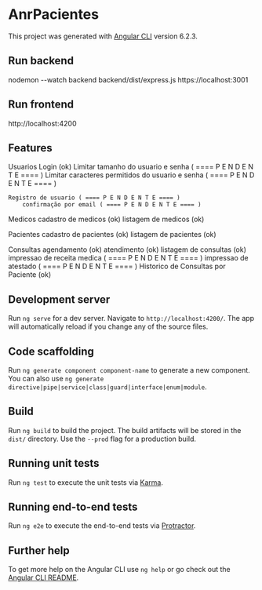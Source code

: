 # AnrPacientes

This project was generated with [Angular CLI](https://github.com/angular/angular-cli) version 6.2.3.


## Run backend

nodemon --watch backend backend/dist/express.js
https://localhost:3001


## Run frontend

http://localhost:4200



## Features

Usuarios
	Login (ok)
		Limitar tamanho do usuario e senha ( ==== P E N D E N T E ==== )
		Limitar caracteres permitidos do usuario e senha ( ==== P E N D E N T E ==== )

	Registro de usuario ( ==== P E N D E N T E ==== )
		confirmação por email ( ==== P E N D E N T E ==== )

Medicos
	cadastro de medicos (ok)
	listagem de medicos (ok)

Pacientes
	cadastro de pacientes (ok)
	listagem de pacientes (ok)

Consultas
	agendamento (ok)
	atendimento (ok)
	listagem de consultas (ok)
	impressao de receita medica ( ==== P E N D E N T E ==== )
	impressao de atestado ( ==== P E N D E N T E ==== )
	Historico de Consultas por Paciente (ok)


## Development server

Run `ng serve` for a dev server. Navigate to `http://localhost:4200/`. The app will automatically reload if you change any of the source files.

## Code scaffolding

Run `ng generate component component-name` to generate a new component. You can also use `ng generate directive|pipe|service|class|guard|interface|enum|module`.

## Build

Run `ng build` to build the project. The build artifacts will be stored in the `dist/` directory. Use the `--prod` flag for a production build.

## Running unit tests

Run `ng test` to execute the unit tests via [Karma](https://karma-runner.github.io).

## Running end-to-end tests

Run `ng e2e` to execute the end-to-end tests via [Protractor](http://www.protractortest.org/).

## Further help

To get more help on the Angular CLI use `ng help` or go check out the [Angular CLI README](https://github.com/angular/angular-cli/blob/master/README.md).
